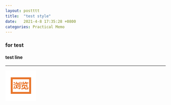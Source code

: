 ```yaml
---
layout: postttt
title:  "test style"
date:   2021-4-8 17:35:28 +0800
categories: Practical Memo
---
```


### for test
#### test line

---

![icon](https://raw.githubusercontent.com/deactor/deactor.github.io/master/imgs/icon.png)
